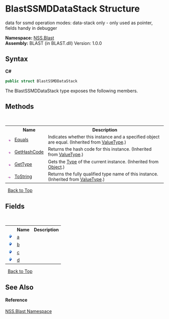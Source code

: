 # BlastSSMDDataStack Structure
 

data for ssmd operation modes: data-stack only - only used as pointer, fields handy in debugger

**Namespace:**&nbsp;<a href="N_NSS_Blast">NSS.Blast</a><br />**Assembly:**&nbsp;BLAST (in BLAST.dll) Version: 1.0.0

## Syntax

**C#**<br />
``` C#
public struct BlastSSMDDataStack
```

The BlastSSMDDataStack type exposes the following members.


## Methods
&nbsp;<table><tr><th></th><th>Name</th><th>Description</th></tr><tr><td>![Public method](media/pubmethod.gif "Public method")</td><td><a href="https://docs.microsoft.com/dotnet/api/system.valuetype.equals#system-valuetype-equals(system-object)" target="_blank" rel="noopener noreferrer">Equals</a></td><td>
Indicates whether this instance and a specified object are equal.
 (Inherited from <a href="https://docs.microsoft.com/dotnet/api/system.valuetype" target="_blank" rel="noopener noreferrer">ValueType</a>.)</td></tr><tr><td>![Public method](media/pubmethod.gif "Public method")</td><td><a href="https://docs.microsoft.com/dotnet/api/system.valuetype.gethashcode#system-valuetype-gethashcode" target="_blank" rel="noopener noreferrer">GetHashCode</a></td><td>
Returns the hash code for this instance.
 (Inherited from <a href="https://docs.microsoft.com/dotnet/api/system.valuetype" target="_blank" rel="noopener noreferrer">ValueType</a>.)</td></tr><tr><td>![Public method](media/pubmethod.gif "Public method")</td><td><a href="https://docs.microsoft.com/dotnet/api/system.object.gettype#system-object-gettype" target="_blank" rel="noopener noreferrer">GetType</a></td><td>
Gets the <a href="https://docs.microsoft.com/dotnet/api/system.type" target="_blank" rel="noopener noreferrer">Type</a> of the current instance.
 (Inherited from <a href="https://docs.microsoft.com/dotnet/api/system.object" target="_blank" rel="noopener noreferrer">Object</a>.)</td></tr><tr><td>![Public method](media/pubmethod.gif "Public method")</td><td><a href="https://docs.microsoft.com/dotnet/api/system.valuetype.tostring#system-valuetype-tostring" target="_blank" rel="noopener noreferrer">ToString</a></td><td>
Returns the fully qualified type name of this instance.
 (Inherited from <a href="https://docs.microsoft.com/dotnet/api/system.valuetype" target="_blank" rel="noopener noreferrer">ValueType</a>.)</td></tr></table>&nbsp;
<a href="#blastssmddatastack-structure">Back to Top</a>

## Fields
&nbsp;<table><tr><th></th><th>Name</th><th>Description</th></tr><tr><td>![Public field](media/pubfield.gif "Public field")</td><td><a href="F_NSS_Blast_BlastSSMDDataStack_a">a</a></td><td /></tr><tr><td>![Public field](media/pubfield.gif "Public field")</td><td><a href="F_NSS_Blast_BlastSSMDDataStack_b">b</a></td><td /></tr><tr><td>![Public field](media/pubfield.gif "Public field")</td><td><a href="F_NSS_Blast_BlastSSMDDataStack_c">c</a></td><td /></tr><tr><td>![Public field](media/pubfield.gif "Public field")</td><td><a href="F_NSS_Blast_BlastSSMDDataStack_d">d</a></td><td /></tr></table>&nbsp;
<a href="#blastssmddatastack-structure">Back to Top</a>

## See Also


#### Reference
<a href="N_NSS_Blast">NSS.Blast Namespace</a><br />